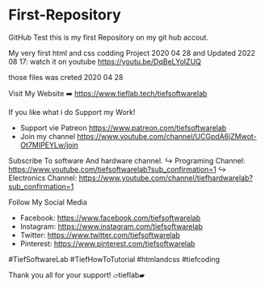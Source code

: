 # First-Repository
GitHub Test
this is my first Repository on my git hub accout.

My very first html and css codding Project 2020 04 28 and
Updated 2022 08 17: watch it on youtube https://youtu.be/DqBeLYoIZUQ

those files was creted 2020 04 28

Visit My Website ➡️ https://www.tieflab.tech/tiefsoftwarelab

If you like what i do Support my Work!
+ Support vie Patreon https://www.patreon.com/tiefsoftwarelab
+ Join my channel https://www.youtube.com/channel/UCGpdA6jZMwot-Ot7MIPEYLw/join


Subscribe To software And hardware channel.
↪︎  Programing Channel: https://www.youtube.com/tiefsoftwarelab?sub_confirmation=1
↪︎ Electronics Channel: https://www.youtube.com/channel/tiefhardwarelab?sub_confirmation=1

Follow My Social Media  
- Facebook: https://www.facebook.com/tiefsoftwarelab
- Instagram: https://www.instagram.com/tiefsoftwarelab
- Twitter: https://www.twitter.com/tiefsoftwarelab
- Pinterest: https://www.pinterest.com/tiefsoftwarelab 

#TiefSoftwareLab  #TiefHowToTutorial #htmlandcss #tiefcoding

Thank you all for your support!
 ▱tieflab▰
